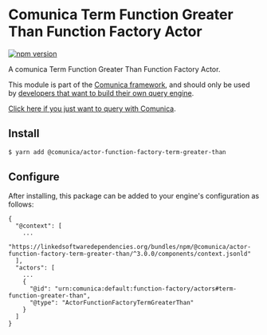 # Comunica Term Function Greater Than Function Factory Actor

[![npm version](https://badge.fury.io/js/%40comunica%2Factor-function-factory-term-function-greater-than.svg)](https://www.npmjs.com/package/@comunica/actor-function-factory-term-greater-than)

A comunica Term Function Greater Than Function Factory Actor.

This module is part of the [Comunica framework](https://github.com/comunica/comunica),
and should only be used by [developers that want to build their own query engine](https://comunica.dev/docs/modify/).

[Click here if you just want to query with Comunica](https://comunica.dev/docs/query/).

## Install

```bash
$ yarn add @comunica/actor-function-factory-term-greater-than
```

## Configure

After installing, this package can be added to your engine's configuration as follows:
```text
{
  "@context": [
    ...
    "https://linkedsoftwaredependencies.org/bundles/npm/@comunica/actor-function-factory-term-greater-than/^3.0.0/components/context.jsonld"
  ],
  "actors": [
    ...
    {
      "@id": "urn:comunica:default:function-factory/actors#term-function-greater-than",
      "@type": "ActorFunctionFactoryTermGreaterThan"
    }
  ]
}
```
